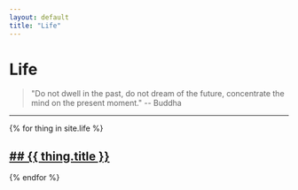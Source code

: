 ```yaml
---
layout: default
title: "Life"
---
```


# Life <i class="fas fa-feather-alt"></i>

> "Do not dwell in the past, do not dream of the future, concentrate the mind on the present moment." -- Buddha

---

{% for thing in site.life %}
  <h2><a href="{{ site.baseurl }}{{ thing.url }}">## {{ thing.title }} <i class="fas fa-feather-alt"></i></a></h2>
{% endfor %}
